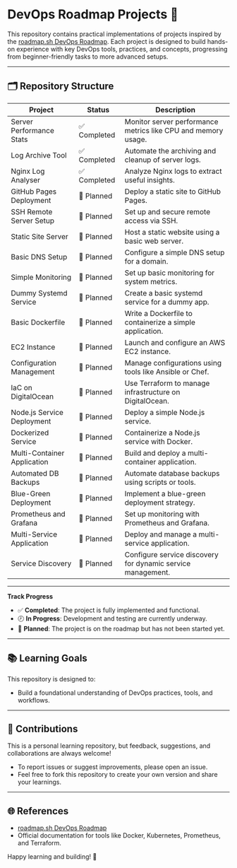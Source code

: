# DevOps Roadmap Projects 🚀

This repository contains practical implementations of projects inspired by the [roadmap.sh DevOps Roadmap](https://roadmap.sh/devops). Each project is designed to build hands-on experience with key DevOps tools, practices, and concepts, progressing from beginner-friendly tasks to more advanced setups.

---

## 🗂 **Repository Structure**

| **Project**                 | **Status**   | **Description**                                               |
| --------------------------- | ------------ | ------------------------------------------------------------- |
| Server Performance Stats    | ✅ Completed | Monitor server performance metrics like CPU and memory usage. |
| Log Archive Tool            | ✅ Completed | Automate the archiving and cleanup of server logs.            |
| Nginx Log Analyser          | ✅ Completed | Analyze Nginx logs to extract useful insights.                |
| GitHub Pages Deployment     | 🔲 Planned   | Deploy a static site to GitHub Pages.                         |
| SSH Remote Server Setup     | 🔲 Planned   | Set up and secure remote access via SSH.                      |
| Static Site Server          | 🔲 Planned   | Host a static website using a basic web server.               |
| Basic DNS Setup             | 🔲 Planned   | Configure a simple DNS setup for a domain.                    |
| Simple Monitoring           | 🔲 Planned   | Set up basic monitoring for system metrics.                   |
| Dummy Systemd Service       | 🔲 Planned   | Create a basic systemd service for a dummy app.               |
| Basic Dockerfile            | 🔲 Planned   | Write a Dockerfile to containerize a simple application.      |
| EC2 Instance                | 🔲 Planned   | Launch and configure an AWS EC2 instance.                     |
| Configuration Management    | 🔲 Planned   | Manage configurations using tools like Ansible or Chef.       |
| IaC on DigitalOcean         | 🔲 Planned   | Use Terraform to manage infrastructure on DigitalOcean.       |
| Node.js Service Deployment  | 🔲 Planned   | Deploy a simple Node.js service.                              |
| Dockerized Service          | 🔲 Planned   | Containerize a Node.js service with Docker.                   |
| Multi-Container Application | 🔲 Planned   | Build and deploy a multi-container application.               |
| Automated DB Backups        | 🔲 Planned   | Automate database backups using scripts or tools.             |
| Blue-Green Deployment       | 🔲 Planned   | Implement a blue-green deployment strategy.                   |
| Prometheus and Grafana      | 🔲 Planned   | Set up monitoring with Prometheus and Grafana.                |
| Multi-Service Application   | 🔲 Planned   | Deploy and manage a multi-service application.                |
| Service Discovery           | 🔲 Planned   | Configure service discovery for dynamic service management.   |

---

**Track Progress**

- ✅ **Completed**: The project is fully implemented and functional.
- 🕗 **In Progress**: Development and testing are currently underway.
- 🔲 **Planned**: The project is on the roadmap but has not been started yet.

---

## 📚 **Learning Goals**

This repository is designed to:

- Build a foundational understanding of DevOps practices, tools, and workflows.

---

## 🤝 **Contributions**

This is a personal learning repository, but feedback, suggestions, and collaborations are always welcome!

- To report issues or suggest improvements, please open an issue.
- Feel free to fork this repository to create your own version and share your learnings.

---

## 🌐 **References**

- [roadmap.sh DevOps Roadmap](https://roadmap.sh/devops)
- Official documentation for tools like Docker, Kubernetes, Prometheus, and Terraform.

Happy learning and building! 🌟
